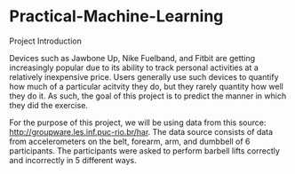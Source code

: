 # Practical-Machine-Learning
Project Introduction

Devices such as Jawbone Up, Nike Fuelband, and Fitbit are getting increasingly popular due to its ability to track personal activities at a relatively inexpensive price. Users generally use such devices to quantify how much of a particular acitvity they do, but they rarely quantity how well they do it. As such, the goal of this project is to predict the manner in which they did the exercise.

For the purpose of this project, we will be using data from this source: http://groupware.les.inf.puc-rio.br/har. The data source consists of data from accelerometers on the belt, forearm, arm, and dumbbell of 6 participants. The participants were asked to perform barbell lifts correctly and incorrectly in 5 different ways.
